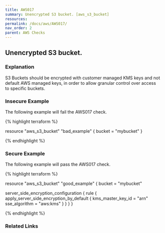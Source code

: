 ```yaml
---
title: AWS017
summary: Unencrypted S3 bucket. [aws_s3_bucket] 
resources: 
permalink: /docs/aws/AWS017/
nav_order: 2
parent: AWS Checks
---
```


## Unencrypted S3 bucket.

### Explanation


S3 Buckets should be encrypted with customer managed KMS keys and not default AWS managed keys, in order to allow granular control over access to specific buckets.



### Insecure Example

The following example will fail the AWS017 check.

{% highlight terraform %}

resource "aws_s3_bucket" "bad_example" {
  bucket = "mybucket"
}

{% endhighlight %}



### Secure Example

The following example will pass the AWS017 check.

{% highlight terraform %}

resource "aws_s3_bucket" "good_example" {
  bucket = "mybucket"

  server_side_encryption_configuration {
    rule {
      apply_server_side_encryption_by_default {
        kms_master_key_id = "arn"
        sse_algorithm     = "aws:kms"
      }
    }
  }
}

{% endhighlight %}


### Related Links


